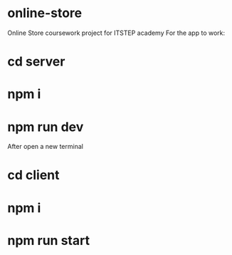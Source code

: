 # online-store
Online Store coursework project for ITSTEP academy
For the app to work:
# cd server
# npm i
# npm run dev
After open a new terminal
# cd client
# npm i
# npm run start



